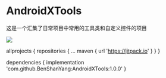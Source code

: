 # AndroidXTools
这是一个汇集了日常项目中常用的工具类和自定义控件的项目

[![](https://jitpack.io/v/BenShanYang/AndroidXTools.svg)](https://jitpack.io/#BenShanYang/AndroidXTools)


 allprojects { 
     repositories { 
 		      ... 
 		      maven { url 'https://jitpack.io' } 
 	   } 
 }
 
 dependencies { 
  	  implementation 'com.github.BenShanYang:AndroidXTools:1.0.0' 
 }

